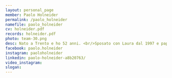 ```yaml
---
layout: personal_page
member: Paolo Holneider
permalink: /paolo_holneider
namefile: paolo_holneider
cv: holneider.pdf
records: holneider.pdf
photo: team-30.png
desc: Nato a Trento e ho 52 anni. <br/>Sposato con Laura dal 1997 e papà di 4 figli&#58; Federico, Lorenzo, Alessandro e Andrea.<br/>Consigliere e presidente della commissione politiche sociali della Circoscrizione Argentario.  <br/>Maestro Artigiano Videoperatore&#58; da oltre 30 anni lavoro in proprio con una piccola impresa attiva nel campo della comunicazione e delle produzioni video.<br/>Dal 2000 sono giornalista pubblicista iscritto all’ordine del Trentino Alto Adige.<br/>La crescita professionale ed educativa dei giovani è sempre stata al centro del mio percorso ed infatti da anni collaboro con l’istituto Artigianelli per le Arti Grafiche di Trento come esperto esterno nella materia “Tecniche di ripresa digitale e montaggio video”.<br/>Dal 2016 al 2023 sono stato presidente di una Cooperativa Sociale di tipo B attiva nell’inserimento lavorativo di persone svantaggiate. <br/>Sono impegnato insieme a mia moglie Laura nel volontariato e nell’associazionismo familiare con Famiglie Nuove del Movimento dei Focolari e per oltre dieci anni sono stato attivo nel Forum delle Associazioni Familiari del Trentino.<br/>Dal 2024 sono membro della Commissione per la Classificazione delle Opere Cinematografiche del Ministero della Cultura in rappresentanza del mondo della famiglia. <br/>Una grande motivazione, la ricerca del dialogo e la voglia di mettermi al servizio degli altri hanno sempre accompagnato la mia vita. <br/>
facebook: paolo.holneider
instagram: paoloholneider
linkedin: paolo-holneider-a8b20763/
video_instagram: 
slogan: 
---
```

